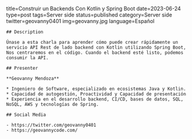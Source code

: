 title=Construir un Backends Con Kotlin y Spring Boot
date=2023-06-24
type=post
tags=Server side
status=published
category=Server side
twitter=geovanny0401
img=geovanny.jpg
language=Español
~~~~~~
## Description

Únase a esta charla para aprender cómo puede crear rápidamente un servicio API Rest de lado backend con Kotlin utilizando Spring Boot, Nos centraremos en el código. Cuando el backend esté listo, podemos consumir la API.

## Presenter

**Geovanny Mendoza**

* Ingeniero de Software, especializado en ecosistemas Java y Kotlin.
* Capacidad de autogestión, Proactividad y Capacidad de presentación
* Experiencia en el desarrollo backend, CI/CD, bases de datos, SQL, NoSQL, AWS y tecnologías de Spring.

## Social Media

- https://twitter.com/geovanny0401
- https://geovannycode.com/

